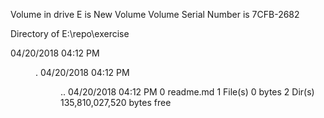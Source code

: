  Volume in drive E is New Volume
 Volume Serial Number is 7CFB-2682

 Directory of E:\repo\exercise

04/20/2018  04:12 PM    <DIR>          .
04/20/2018  04:12 PM    <DIR>          ..
04/20/2018  04:12 PM                 0 readme.md
               1 File(s)              0 bytes
               2 Dir(s)  135,810,027,520 bytes free
